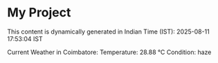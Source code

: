 # My Project

This content is dynamically generated in Indian Time (IST): 2025-08-11 17:53:04 IST


Current Weather in Coimbatore:
Temperature: 28.88 °C
Condition: haze
